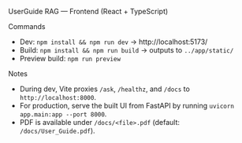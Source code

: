 UserGuide RAG — Frontend (React + TypeScript)

Commands
- Dev: `npm install && npm run dev` → http://localhost:5173/
- Build: `npm install && npm run build` → outputs to `../app/static/`
- Preview build: `npm run preview`

Notes
- During dev, Vite proxies `/ask`, `/healthz`, and `/docs` to `http://localhost:8000`.
- For production, serve the built UI from FastAPI by running `uvicorn app.main:app --port 8000`.
- PDF is available under `/docs/<file>.pdf` (default: `/docs/User_Guide.pdf`).

